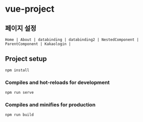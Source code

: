 



# vue-project

## 페이지 설정
```
Home | About | databinding | databinding2 | NestedComponent | ParentComponent | Kakaologin |
```
## Project setup
```
npm install
```

### Compiles and hot-reloads for development
```
npm run serve
```

### Compiles and minifies for production
```
npm run build
```

